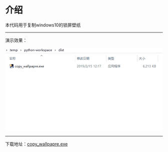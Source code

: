 # 介绍

本代码用于复制windows10的锁屏壁纸

---

演示效果：

![img1](./img/img1.gif)

---

下载地址：[copy_wallpapre.exe](https://github.com/mengfu188/copy_wallpaper/releases/download/1.0.0/copy_wallpapre.exe)
